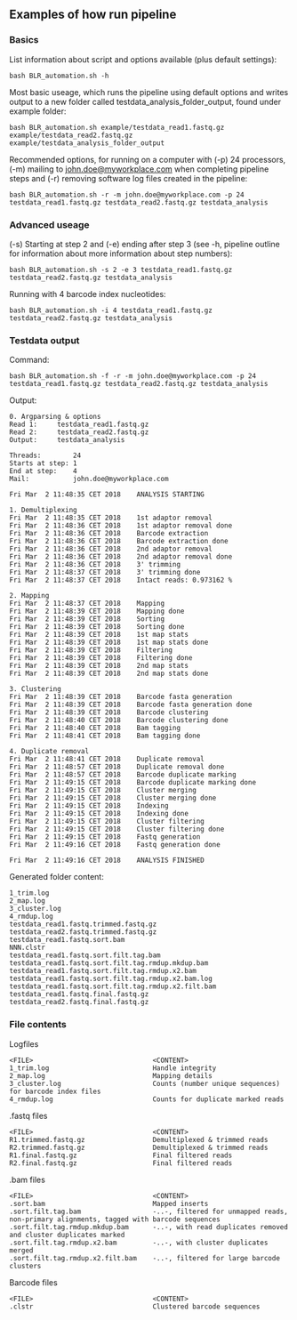 ## Examples of how run pipeline

### Basics

List information about script and options available (plus default settings):

```
bash BLR_automation.sh -h
```

Most basic useage, which runs the pipeline using default options and writes output to a new folder called 
testdata_analysis_folder_output, found under example folder:

```
bash BLR_automation.sh example/testdata_read1.fastq.gz example/testdata_read2.fastq.gz example/testdata_analysis_folder_output
```

Recommended options, for running on a computer with (-p) 24 processors, (-m) mailing 
to john.doe@myworkplace.com when completing pipeline steps and (-r) removing software log files created in the pipeline:

```
bash BLR_automation.sh -r -m john.doe@myworkplace.com -p 24 testdata_read1.fastq.gz testdata_read2.fastq.gz testdata_analysis
```

### Advanced useage

(-s) Starting at step 2 and (-e) ending after step 3 (see -h, pipeline outline for information about more information 
about step numbers):

```
bash BLR_automation.sh -s 2 -e 3 testdata_read1.fastq.gz testdata_read2.fastq.gz testdata_analysis
```

Running with 4 barcode index nucleotides:

```
bash BLR_automation.sh -i 4 testdata_read1.fastq.gz testdata_read2.fastq.gz testdata_analysis
```

### Testdata output

Command:

```
bash BLR_automation.sh -f -r -m john.doe@myworkplace.com -p 24 testdata_read1.fastq.gz testdata_read2.fastq.gz testdata_analysis
```

Output:

```
0. Argparsing & options
Read 1:		testdata_read1.fastq.gz
Read 2:		testdata_read2.fastq.gz
Output:		testdata_analysis
 
Threads:	    24
Starts at step:	1
End at step:	4
Mail:           john.doe@myworkplace.com
 
Fri Mar  2 11:48:35 CET 2018	ANALYSIS STARTING
 
1. Demultiplexing
Fri Mar  2 11:48:35 CET 2018	1st adaptor removal
Fri Mar  2 11:48:36 CET 2018	1st adaptor removal done
Fri Mar  2 11:48:36 CET 2018	Barcode extraction
Fri Mar  2 11:48:36 CET 2018	Barcode extraction done
Fri Mar  2 11:48:36 CET 2018	2nd adaptor removal
Fri Mar  2 11:48:36 CET 2018	2nd adaptor removal done
Fri Mar  2 11:48:36 CET 2018	3' trimming
Fri Mar  2 11:48:37 CET 2018	3' trimming done
Fri Mar  2 11:48:37 CET 2018	Intact reads: 0.973162 %
 
2. Mapping
Fri Mar  2 11:48:37 CET 2018	Mapping
Fri Mar  2 11:48:39 CET 2018	Mapping done
Fri Mar  2 11:48:39 CET 2018	Sorting
Fri Mar  2 11:48:39 CET 2018	Sorting done
Fri Mar  2 11:48:39 CET 2018	1st map stats
Fri Mar  2 11:48:39 CET 2018	1st map stats done
Fri Mar  2 11:48:39 CET 2018	Filtering
Fri Mar  2 11:48:39 CET 2018	Filtering done
Fri Mar  2 11:48:39 CET 2018	2nd map stats
Fri Mar  2 11:48:39 CET 2018	2nd map stats done
 
3. Clustering
Fri Mar  2 11:48:39 CET 2018	Barcode fasta generation
Fri Mar  2 11:48:39 CET 2018	Barcode fasta generation done
Fri Mar  2 11:48:39 CET 2018	Barcode clustering
Fri Mar  2 11:48:40 CET 2018	Barcode clustering done
Fri Mar  2 11:48:40 CET 2018	Bam tagging
Fri Mar  2 11:48:41 CET 2018	Bam tagging done
 
4. Duplicate removal
Fri Mar  2 11:48:41 CET 2018	Duplicate removal
Fri Mar  2 11:48:57 CET 2018	Duplicate removal done
Fri Mar  2 11:48:57 CET 2018	Barcode duplicate marking
Fri Mar  2 11:49:15 CET 2018	Barcode duplicate marking done
Fri Mar  2 11:49:15 CET 2018	Cluster merging
Fri Mar  2 11:49:15 CET 2018	Cluster merging done
Fri Mar  2 11:49:15 CET 2018	Indexing
Fri Mar  2 11:49:15 CET 2018	Indexing done
Fri Mar  2 11:49:15 CET 2018	Cluster filtering
Fri Mar  2 11:49:15 CET 2018	Cluster filtering done
Fri Mar  2 11:49:15 CET 2018	Fastq generation
Fri Mar  2 11:49:16 CET 2018	Fastq generation done
 
Fri Mar  2 11:49:16 CET 2018	ANALYSIS FINISHED
```

Generated folder content:

```
1_trim.log						
2_map.log						
3_cluster.log					
4_rmdup.log								
testdata_read1.fastq.trimmed.fastq.gz
testdata_read2.fastq.trimmed.fastq.gz
testdata_read1.fastq.sort.bam
NNN.clstr
testdata_read1.fastq.sort.filt.tag.bam
testdata_read1.fastq.sort.filt.tag.rmdup.mkdup.bam
testdata_read1.fastq.sort.filt.tag.rmdup.x2.bam
testdata_read1.fastq.sort.filt.tag.rmdup.x2.bam.log
testdata_read1.fastq.sort.filt.tag.rmdup.x2.filt.bam
testdata_read1.fastq.final.fastq.gz	
testdata_read2.fastq.final.fastq.gz

```

### File contents

Logfiles

```
<FILE>                              <CONTENT>
1_trim.log                          Handle integrity
2_map.log                           Mapping details 
3_cluster.log                       Counts (number unique sequences) for barcode index files
4_rmdup.log                         Counts for duplicate marked reads

```
.fastq files
```					
<FILE>                              <CONTENT>		
R1.trimmed.fastq.gz                 Demultiplexed & trimmed reads
R2.trimmed.fastq.gz                 Demultiplexed & trimmed reads
R1.final.fastq.gz                   Final filtered reads
R2.final.fastq.gz                   Final filtered reads

```
.bam files
```	
<FILE>                              <CONTENT>
.sort.bam                           Mapped inserts
.sort.filt.tag.bam                  -..-, filtered for unmapped reads, non-primary alignments, tagged with barcode sequences
.sort.filt.tag.rmdup.mkdup.bam      -..-, with read duplicates removed and cluster duplicates marked
.sort.filt.tag.rmdup.x2.bam         -..-, with cluster duplicates merged
.sort.filt.tag.rmdup.x2.filt.bam    -..-, filtered for large barcode clusters

```
Barcode files
```	
<FILE>                              <CONTENT>
.clstr                              Clustered barcode sequences 
```